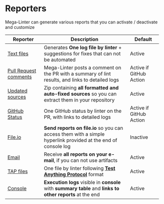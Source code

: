 <!-- markdownlint-disable MD013 -->
<!-- Generated by .automation/build.py, please do not update manually -->
<!-- reporters-section-start -->

# Reporters

Mega-Linter can generate various reports that you can activate / deactivate and customize

| Reporter                                                                                                             | Description                                                                                                   | Default                 |
|----------------------------------------------------------------------------------------------------------------------|---------------------------------------------------------------------------------------------------------------|-------------------------|
| [Text files](reporters/TextReporter.md)                     | Generates **One log file by linter** + suggestions for fixes that can not be automated                        | Active                  |
| [Pull Request comments](reporters/GitHubCommentReporter.md) | Mega-Linter posts a comment on the PR with a summary of lint results, and links to detailed logs              | Active if GitHub Action |
| [Updated sources](reporters/UpdatedSourcesReporter.md)      | Zip containing **all formatted and auto-fixed sources** so you can extract them in your repository            | Active                  |
| [GitHub Status](reporters/GitHubStatusReporter.md)          | One GitHub status by linter on the PR, with links to detailed logs                                            | Active if GitHub Action |
| [File.io](reporters/FileIoReporter.md)                      | **Send reports on file.io** so you can access them with a simple hyperlink provided at the end of console log | Inactive                |
| [Email](reporters/EmailReporter.md)                         | Receive **all reports on your e-mail**, if you can not use artifacts                                          | Active                  |
| [TAP files](reporters/TapReporter.md)                       | One file by linter following [**Test Anything Protocol**](https://testanything.org/) format                   | Active                  |
| [Console](reporters/ConsoleReporter.md)                     | **Execution logs** visible in **console** with **summary table** and **links to other reports** at the end    | Active                  |

<!-- reporters-section-end -->

